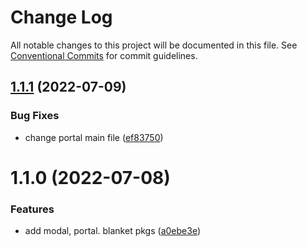 # Change Log

All notable changes to this project will be documented in this file.
See [Conventional Commits](https://conventionalcommits.org) for commit guidelines.

## [1.1.1](https://github.com/SergeyBondar93/liba/compare/@cheaaa/portal@1.1.0...@cheaaa/portal@1.1.1) (2022-07-09)


### Bug Fixes

* change portal main file ([ef83750](https://github.com/SergeyBondar93/liba/commit/ef8375029f1492db7a6b98dbcc5617215fd77912))





# 1.1.0 (2022-07-08)


### Features

* add modal, portal. blanket pkgs ([a0ebe3e](https://github.com/SergeyBondar93/liba/commit/a0ebe3ec39dfc2508889e87c412f54e28a447c5c))

